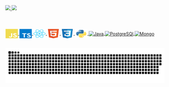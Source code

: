<link rel="stylesheet" href="https://cdn.jsdelivr.net/gh/devicons/devicon@v2.14.0/devicon.min.css">



<div>
  <a href="https://github.com/brunohubner">
  <img height="180em" src="https://github-readme-stats.vercel.app/api?username=brunohubner&show_icons=true&theme=dracula&include_all_commits=true&count_private=true"/>
  <img height="180em" src="https://github-readme-stats.vercel.app/api/top-langs/?username=brunohubner&layout=compact&langs_count=6&theme=dracula"/>
</div>

#

<div style="display: inline_block"><br>
  <img align="center" alt="JavaScript" height="30" width="40" src="https://raw.githubusercontent.com/devicons/devicon/master/icons/javascript/javascript-plain.svg">
  <img align="center" alt="TypeScript" height="30" width="40" src="https://raw.githubusercontent.com/devicons/devicon/master/icons/typescript/typescript-plain.svg">
  <img align="center" alt="React" height="30" width="40" src="https://raw.githubusercontent.com/devicons/devicon/master/icons/react/react-original.svg">
  <img align="center" alt="HTML" height="30" width="40" src="https://raw.githubusercontent.com/devicons/devicon/master/icons/html5/html5-original.svg">
  <img align="center" alt="CSS" height="30" width="40" src="https://raw.githubusercontent.com/devicons/devicon/master/icons/css3/css3-original.svg">
  <img align="center" alt="Python" height="30" width="40" src="https://raw.githubusercontent.com/devicons/devicon/master/icons/python/python-original.svg">
  <img align="center" alt="Java" height="30" src="https://cdn.jsdelivr.net/gh/devicons/devicon/icons/java/java-original.svg" />
  <img align="center" alt="PostgreSQl" height="30" src="https://cdn.jsdelivr.net/gh/devicons/devicon/icons/postgresql/postgresql-original.svg" />
  <img align="center" alt="Mongo" height="30" src="https://cdn.jsdelivr.net/gh/devicons/devicon/icons/mongodb/mongodb-original.svg" />
</div><br/>

![Snake animation](https://github.com/brunohubner/brunohubner/blob/output/github-contribution-grid-snake.svg)
